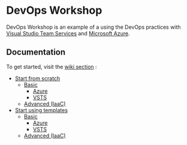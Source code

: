 # DevOps Workshop
DevOps Workshop is an example of a using the DevOps practices with [Visual Studio Team Services](https://www.visualstudio.com/team-services/) and [Microsoft Azure](http://azure.com/).

## Documentation
To get started, visit the [wiki section](https://github.com/fimdim/devops-workshop/wiki) :
- [Start from scratch](https://github.com/fimdim/devops-workshop/wiki)
  - [Basic](https://github.com/fimdim/devops-workshop/wiki/Start-from-scratch-I-Basic)
    - [Azure](https://github.com/fimdim/devops-workshop/wiki/Start-from-scratch-I-Basic-I-Azure)
    - [VSTS](https://github.com/fimdim/devops-workshop/wiki/Start-from-scratch-I-Basic-I-VSTS)
  - [Advanced (IaaC)](https://github.com/fimdim/devops-workshop/wiki/Start-from-scratch-I-Advanced)
- [Start using templates](https://github.com/fimdim/devops-workshop/wiki/Start-using-templates)
  - [Basic](https://github.com/fimdim/devops-workshop/wiki/Start-using-templates-I-Basic)
    - [Azure](https://github.com/fimdim/devops-workshop/wiki/Start-using-templates-I-Basic-I-Azure)
    - [VSTS](https://github.com/fimdim/devops-workshop/wiki/Start-using-templates-I-Basic-I-VSTS)
  - [Advanced (IaaC)](https://github.com/fimdim/devops-workshop/wiki/Start-using-templates-I-Advanced)
